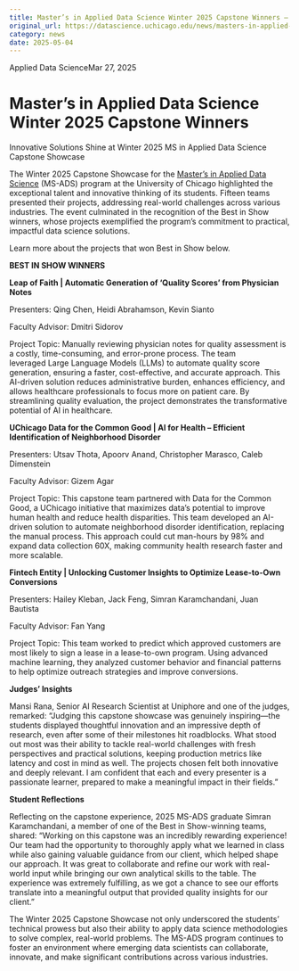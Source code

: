 ```yaml
---
title: Master’s in Applied Data Science Winter 2025 Capstone Winners – DSI
original_url: https://datascience.uchicago.edu/news/masters-in-applied-data-science-winter-2025-capstone-winners
category: news
date: 2025-05-04
---
```


Applied Data ScienceMar 27, 2025

# Master’s in Applied Data Science Winter 2025 Capstone Winners

Innovative Solutions Shine at Winter 2025 MS in Applied Data Science Capstone Showcase

The Winter 2025 Capstone Showcase for the [Master’s in Applied Data Science](https://datascience.uchicago.edu/education/masters-programs/ms-in-applied-data-science/) (MS-ADS) program at the University of Chicago highlighted the exceptional talent and innovative thinking of its students. Fifteen teams presented their projects, addressing real-world challenges across various industries. The event culminated in the recognition of the Best in Show winners, whose projects exemplified the program’s commitment to practical, impactful data science solutions.​

Learn more about the projects that won Best in Show below.

**BEST IN SHOW WINNERS**

**Leap of Faith | Automatic Generation of ‘Quality Scores’ from Physician Notes**

Presenters: Qing Chen, Heidi Abrahamson, Kevin Sianto

Faculty Advisor: Dmitri Sidorov

Project Topic: Manually reviewing physician notes for quality assessment is a costly, time-consuming, and error-prone process. The team leveraged Large Language Models (LLMs) to automate quality score generation, ensuring a faster, cost-effective, and accurate approach. This AI-driven solution reduces administrative burden, enhances efficiency, and allows healthcare professionals to focus more on patient care. By streamlining quality evaluation, the project demonstrates the transformative potential of AI in healthcare.

**UChicago Data for the Common Good | AI for Health – Efficient Identification of Neighborhood Disorder**

Presenters: Utsav Thota, Apoorv Anand, Christopher Marasco, Caleb Dimenstein

Faculty Advisor: Gizem Agar

Project Topic: This capstone team partnered with Data for the Common Good, a UChicago initiative that maximizes data’s potential to improve human health and reduce health disparities. This team developed an AI-driven solution to automate neighborhood disorder identification, replacing the manual process. This approach could cut man-hours by 98% and expand data collection 60X, making community health research faster and more scalable.

**Fintech Entity | Unlocking Customer Insights to Optimize Lease-to-Own Conversions**

Presenters: Hailey Kleban, Jack Feng, Simran Karamchandani, Juan Bautista

Faculty Advisor: Fan Yang

Project Topic: This team worked to predict which approved customers are most likely to sign a lease in a lease-to-own program. Using advanced machine learning, they analyzed customer behavior and financial patterns to help optimize outreach strategies and improve conversions.

**Judges’ Insights**

Mansi Rana, Senior AI Research Scientist at Uniphore and one of the judges, remarked: “Judging this capstone showcase was genuinely inspiring—the students displayed thoughtful innovation and an impressive depth of research, even after some of their milestones hit roadblocks. What stood out most was their ability to tackle real-world challenges with fresh perspectives and practical solutions, keeping production metrics like latency and cost in mind as well. The projects chosen felt both innovative and deeply relevant. I am confident that each and every presenter is a passionate learner, prepared to make a meaningful impact in their fields.”​

**Student Reflections**

Reflecting on the capstone experience, 2025 MS-ADS graduate Simran Karamchandani, a member of one of the Best in Show-winning teams, shared: “Working on this capstone was an incredibly rewarding experience! Our team had the opportunity to thoroughly apply what we learned in class while also gaining valuable guidance from our client, which helped shape our approach. It was great to collaborate and refine our work with real-world input while bringing our own analytical skills to the table. The experience was extremely fulfilling, as we got a chance to see our efforts translate into a meaningful output that provided quality insights for our client.”​

The Winter 2025 Capstone Showcase not only underscored the students’ technical prowess but also their ability to apply data science methodologies to solve complex, real-world problems. The MS-ADS program continues to foster an environment where emerging data scientists can collaborate, innovate, and make significant contributions across various industries.​